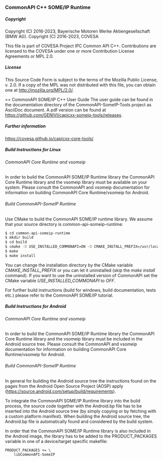 ### CommonAPI C++ SOME/IP Runtime

##### Copyright
Copyright (C) 2016-2023, Bayerische Motoren Werke Aktiengesellschaft (BMW AG).
Copyright (C) 2016-2023, COVESA

This file is part of COVESA Project IPC Common API C++.
Contributions are licensed to the COVESA under one or more Contribution License Agreements or MPL 2.0.

##### License
This Source Code Form is subject to the terms of the Mozilla Public License, v. 2.0. If a copy of the MPL was not distributed with this file, you can obtain one at http://mozilla.org/MPL/2.0/.

== CommonAPI SOME/IP C++ User Guide
The user guide can be found in the documentation directory of the CommonAPI-SomeIP-Tools project as AsciiDoc document. A pdf version can be found at https://github.com/GENIVI/capicxx-someip-tools/releases.

##### Further information
https://covesa.github.io/capicxx-core-tools/

##### Build Instructions for Linux

###### CommonAPI Core Runtime and vsomeip

In order to build the CommonAPI SOME/IP Runtime library the CommonAPI Core Runtime library and the vsomeip library must be available on your system. Please consult the CommonAPI and vsomeip documentation for information on building CommonAPI Core Runtime/vsomeip for Android.

###### Build CommonAPI-SomeIP Runtime

Use CMake to build the CommonAPI SOME/IP runtime library. We assume that your source directory is common-api-someip-runtime:

```bash
$ cd common-api-someip-runtime
$ mkdir build
$ cd build
$ cmake -D USE_INSTALLED_COMMONAPI=ON -D CMAKE_INSTALL_PREFIX=/usr/local ..
$ make
$ make install
```

You can change the installation directory by the CMake variable _CMAKE_INSTALL_PREFIX_ or you can let it uninstalled (skip the _make install_ command). If you want to use the uninstalled version of CommonAPI set the CMake variable _USE_INSTALLED_COMMONAPI_ to _OFF_.

For further build instructions (build for windows, build documentation, tests etc.) please refer to the CommonAPI SOME/IP tutorial.

##### Build Instructions for Android

###### CommonAPI Core Runtime and vsomeip

In order to build the CommonAPI SOME/IP Runtime library the CommonAPI Core Runtime library and the vsomeip library must be included in the Android source tree. Please consult the CommonAPI and vsomeip documentation for information on building CommonAPI Core Runtime/vsomeip for Android.

###### Build CommonAPI-SomeIP Runtime

In general for building the Android source tree the instructions found on the pages from the Android Open Source Project (AOSP) apply (https://source.android.com/setup/build/requirements).

To integrate the CommonAPI SOME/IP Runtime library into the build process, the source code together with the Android.bp file has to be inserted into the Android source tree (by simply copying or by fetching with a custom platform manifest).
When building the Android source tree, the Android.bp file is automatically found and considered by the build system.

In order that the CommonAPI SOME/IP Runtime library is also included in the Android image, the library has to be added to the PRODUCT_PACKAGES variable in one of a device/target specific makefile:

```
PRODUCT_PACKAGES += \
    libCommonAPI-SomeIP
```
